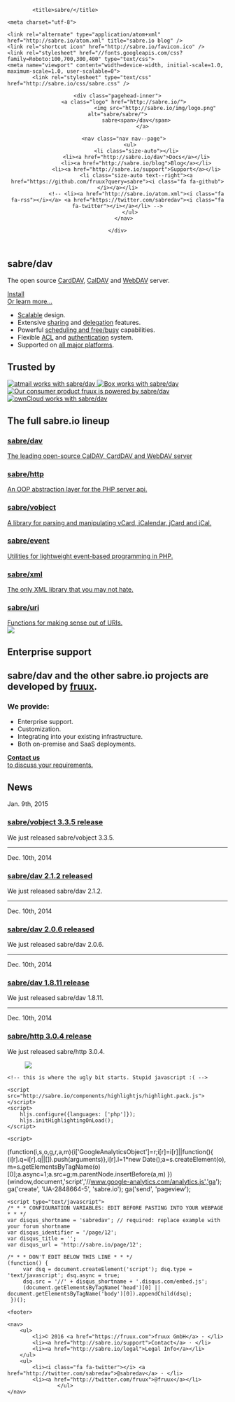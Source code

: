 <!DOCTYPE html>
<head>

    
  
            <title>sabre/</title>
    
    <meta charset="utf-8">

    <link rel="alternate" type="application/atom+xml" href="http://sabre.io/atom.xml" title="sabre.io blog" />
    <link rel="shortcut icon" href="http://sabre.io/favicon.ico" />
    <link rel="stylesheet" href="//fonts.googleapis.com/css?family=Roboto:100,700,300,400" type="text/css">
    <meta name="viewport" content="width=device-width, initial-scale=1.0, maximum-scale=1.0, user-scalable=0">
            <link rel="stylesheet" type="text/css" href="http://sabre.io/css/sabre.css" />
    
</head>
<body >
    <header class="pagehead">

    <div class="pagehead-inner">
        <a class="logo" href="http://sabre.io/">
                            <img src="http://sabre.io/img/logo.png" alt="sabre/sabre/">
                sabre<span>/dav</span>
                    </a>

        <nav class="nav nav--page">
            <ul>
                <li class="size-auto"></li>
                <li><a href="http://sabre.io/dav">Docs</a></li>
                <li><a href="http://sabre.io/blog">Blog</a></li>
                <li><a href="http://sabre.io/support">Support</a></li>
                <li class="size-auto text--right"><a href="https://github.com/fruux?query=sabre"><i class="fa fa-github"></i></a></li>
                <!-- <li><a href="http://sabre.io/atom.xml"><i class="fa fa-rss"></i></a> <a href="https://twitter.com/sabredav"><i class="fa fa-twitter"></i></a></li> -->
            </ul>
        </nav>

    </div>

</header>

    
    
<section class="box box--hero">
    <div class="box-wrapper">
        <h1>sabre/dav</h1>
        <div class="box-text">
            <p>
                The open source
                <a href="https://en.wikipedia.org/wiki/CardDAV">CardDAV</a>,
                <a href="https://en.wikipedia.org/wiki/CalDAV">CalDAV</a> and
                <a href="https://en.wikipedia.org/wiki/WebDAV">WebDAV</a> server.
            </p>
            <a class="install" href="http://sabre.io/dav/install">
                <i class="fa fa-download"></i>
                Install
            </a>
            <br>
            <a href="http://sabre.io/dav">Or learn more...</a>
        </div>
        <ul class="list-features">
            <li><i class="fa fa-fw fa-rocket"></i><a href="http://sabre.io/dav/scalability">Scalable</a> design.</li>
            <li><i class="fa fa-fw fa-share-alt"></i>Extensive <a href="http://sabre.io/dav/caldav-sharing">sharing</a> and <a href="http://sabre.io/dav/caldav-proxy">delegation</a> features.</li>
            <li><i class="fa fa-fw fa-clock-o"></i>Powerful <a href="http://sabre.io/dav/scheduling">scheduling and free/busy</a> capabilities.</li>
            <li><i class="fa fa-fw fa-lock"></i>Flexible <a href="http://sabre.io/dav/acl">ACL</a> and <a href="http://sabre.io/dav/authentication">authentication</a> system.</li>
            <li><i class="fa fa-fw fa-coffee"></i>Supported on <a href="http://sabre.io/dav/clients">all major platforms</a>.</li>
        </ul>
    </div>
</section>
<section class="box box--trusted">
    <div class="box-wrapper">
        <h1 class="box-headline">Trusted by</h1>
        <a href="https://www.atmail.com" title="sabre/dav is trusted by atmail.">
            <img src="http://sabre.io/img/trusted/atmail.png" alt="atmail works with sabre/dav">
        </a>
        <a href="http://tech.blog.box.com/2014/10/in-search-of-an-open-source-webdav-solution/" title="sabre/dav is trusted by Box.">
            <img src="http://sabre.io/img/trusted/box.png" alt="Box works with sabre/dav">
        </a>
        <a href="https://fruux.com" title="sabre/dav is developed by fruux.">
            <img src="http://sabre.io/img/trusted/fruux.png" alt="Our consumer product fruux is powered by sabre/dav">
        </a>
        <a href="http://owncloud.org" title="sabre/dav is trusted by ownCloud.">
            <img src="http://sabre.io/img/trusted/owncloud.png" alt="ownCloud works with sabre/dav">
        </a>
    </div>
</section>
<section class="box box--lineup">
    <div class="box-wrapper">
        <h1 class="box-headline">The full sabre.io lineup</h1>
        <a href="http://sabre.io/dav">
            <h3>sabre/dav</h3>
            The leading open-source CalDAV, CardDAV and WebDAV server
        </a>
        <a href="http://sabre.io/http">
            <h3>sabre/http</h3>
            An OOP abstraction layer for the PHP server api.
        </a>
        <a href="http://sabre.io/vobject">
            <h3>sabre/vobject</h3>
            A library for parsing and manipulating vCard, iCalendar, jCard and jCal.
        </a>
        <a href="http://sabre.io/event">
            <h3>sabre/event</h3>
            Utilities for lightweight event-based programming in PHP.
        </a>
        <a href="http://sabre.io/xml">
            <h3>sabre/xml</h3>
            The only XML library that you may not hate.
        </a>
        <a href="http://sabre.io/uri">
            <h3>sabre/uri</h3>
            Functions for making sense out of URIs.
        </a>
    </div>
</section>
<div class="box box--turquoise">
    <div class="box-wrapper">
        <section class="box box--enterprise">
            <a href="https://fruux.com"><img src="http://sabre.io/img/fruux_logo.png"></a>
            <h1>Enterprise support</h1>
            <h2>sabre/dav and the other sabre.io projects are developed by <a href="https://fruux.com/">fruux</a>.</h2>
            <div class="promo">
                <h3>We provide:</h3>
                <ul>
                    <li>Enterprise support.</li>
                    <li>Customization.</li>
                    <li>Integrating into your existing infrastructure.</lI>
                    <li>Both on-premise and SaaS deployments.</li>
                </ul>
            </div>
            <a href="mailto:sales@fruux.com" class="bubble">
                <i class="fa fa-2x fa-envelope-o"></i>
                <strong>Contact us</strong> <br>
                to discuss your requirements.
            </a>
        </section>
        <section class="box box--news">
            <h1>News</h1>
                            <article class="blog-entry">
                    <time>Jan. 9th, 2015</time>
                    <h1><a href="http://sabre.io/blog/2015/sabre-vobject-3.3.5-release">sabre/vobject 3.3.5 release</a></h1>
                    <p>We just released sabre/vobject 3.3.5.</article>
                <hr />                            <article class="blog-entry">
                    <time>Dec. 10th, 2014</time>
                    <h1><a href="http://sabre.io/blog/2014/sabre-dav-2.1.2-released">sabre/dav 2.1.2 released</a></h1>
                    <p>We just released sabre/dav 2.1.2.</article>
                <hr />                            <article class="blog-entry">
                    <time>Dec. 10th, 2014</time>
                    <h1><a href="http://sabre.io/blog/2014/sabre-dav-2.0.6-released">sabre/dav 2.0.6 released</a></h1>
                    <p>We just released sabre/dav 2.0.6.</article>
                <hr />                            <article class="blog-entry">
                    <time>Dec. 10th, 2014</time>
                    <h1><a href="http://sabre.io/blog/2014/sabre-dav-1.8.11-release">sabre/dav 1.8.11 release</a></h1>
                    <p>We just released sabre/dav 1.8.11.</article>
                <hr />                            <article class="blog-entry">
                    <time>Dec. 10th, 2014</time>
                    <h1><a href="http://sabre.io/blog/2014/sabre-http-3.0.4-release">sabre/http 3.0.4 release</a></h1>
                    <p>We just released sabre/http 3.0.4.</article>
                                    </section>
    </div>
</div>
<figure class="bg--cloudy">
    <img src="http://sabre.io/img/home_background.jpg">
</figure>

    <!-- this is where the ugly bit starts. Stupid javascript :( -->

    <script src="http://sabre.io/components/highlightjs/highlight.pack.js"></script>
    <script>
        hljs.configure({languages: ['php']});
        hljs.initHighlightingOnLoad();
    </script>

    <script>
(function(i,s,o,g,r,a,m){i['GoogleAnalyticsObject']=r;i[r]=i[r]||function(){
(i[r].q=i[r].q||[]).push(arguments)},i[r].l=1*new Date();a=s.createElement(o),
m=s.getElementsByTagName(o)[0];a.async=1;a.src=g;m.parentNode.insertBefore(a,m)
})(window,document,'script','//www.google-analytics.com/analytics.js','ga');
ga('create', 'UA-2848664-5', 'sabre.io');
ga('send', 'pageview');
</script>

    <script type="text/javascript">
    /* * * CONFIGURATION VARIABLES: EDIT BEFORE PASTING INTO YOUR WEBPAGE * * */
    var disqus_shortname = 'sabredav'; // required: replace example with your forum shortname
    var disqus_identifier = '/page/12';
    var disqus_title = '';
    var disqus_url = 'http://sabre.io/page/12';

    /* * * DON'T EDIT BELOW THIS LINE * * */
    (function() {
         var dsq = document.createElement('script'); dsq.type = 'text/javascript'; dsq.async = true;
         dsq.src = '//' + disqus_shortname + '.disqus.com/embed.js';
         (document.getElementsByTagName('head')[0] || document.getElementsByTagName('body')[0]).appendChild(dsq);
     })();
 </script>

    <footer>

    <nav>
        <ul>
            <li>© 2016 <a href="https://fruux.com">fruux GmbH</a> · </li>
            <li><a href="http://sabre.io/support">Contact</a> · </li>
            <li><a href="http://sabre.io/legal">Legal Info</a></li>
        </ul>
        <ul>
            <li><i class="fa fa-twitter"></i> <a href="http://twitter.com/sabredav">@sabredav</a> · </li>
            <li><a href="http://twitter.com/fruux">@fruux</a></li>
                    </ul>
    </nav>

</footer>

</body>
